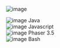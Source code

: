 ![image](https://user-images.githubusercontent.com/69459954/164381654-16b1dbcb-772f-44d4-8ed6-213d5ea5d2ef.png)  

![image](https://user-images.githubusercontent.com/69459954/164382017-d291d03a-96dc-4cff-b82c-3c2c591fb420.png) Java  
![image](https://user-images.githubusercontent.com/69459954/164381940-0eca171b-12a5-4ec2-a9d3-d8be21cf63eb.png) Javascript  
![image](https://user-images.githubusercontent.com/69459954/164381832-dc31c8b3-b390-46f4-ad7f-6f7dd1ca5f3c.png) Phaser 3.5  
![image](https://user-images.githubusercontent.com/69459954/164381972-cbca590f-87a1-4e04-8a67-f8e1054ecb7b.png) Bash  
